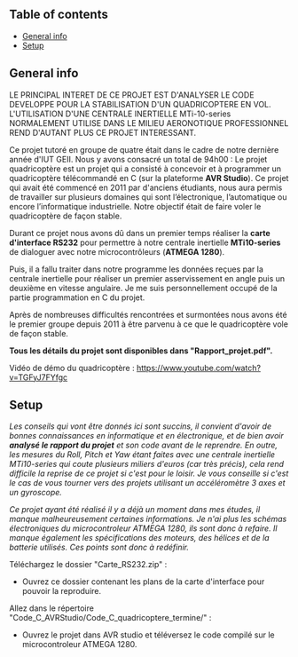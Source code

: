 ## Table of contents
* [General info](#general-info)
* [Setup](#setup)

## General info 

LE PRINCIPAL INTERET DE CE PROJET EST D'ANALYSER LE CODE DEVELOPPE POUR LA STABILISATION D'UN QUADRICOPTERE EN VOL. L'UTILISATION D'UNE CENTRALE INERTIELLE MTi-10-series NORMALEMENT UTILISE DANS LE MILIEU AERONOTIQUE PROFESSIONNEL REND D'AUTANT PLUS CE PROJET INTERESSANT.

Ce projet tutoré en groupe de quatre était dans le cadre de notre dernière année d'IUT GEII. Nous y avons consacré un total de 94h00 :
Le projet quadricoptère est un projet qui a consisté à concevoir et à programmer un quadricoptère télécommandé en C (sur la plateforme __AVR Studio__). Ce projet qui avait été commencé en 2011 par d'anciens étudiants, nous aura permis de travailler sur plusieurs domaines qui sont l’électronique, l’automatique ou encore l’informatique industrielle.
Notre objectif était de faire voler le quadricoptère de façon stable.

Durant ce projet nous avons dû dans un premier temps réaliser la __carte d'interface RS232__ pour permettre à notre centrale inertielle __MTi10-series__ de dialoguer avec notre microcontrôleurs (__ATMEGA 1280__).

Puis, il a fallu traiter dans notre programme les données reçues par la centrale inertielle pour réaliser un premier asservissement en angle puis un deuxième en vitesse angulaire. Je me suis personnellement occupé de la partie programmation en C du projet.

Après de nombreuses difficultés rencontrées et surmontées nous avons été le premier groupe depuis 2011 à être parvenu à ce que le quadricoptère vole de façon stable.

__Tous les détails du projet sont disponibles dans "Rapport_projet.pdf".__

Vidéo de démo du quadricoptère : https://www.youtube.com/watch?v=TGFyJ7FYfgc

	
## Setup

_Les conseils qui vont être donnés ici sont succins, il convient d'avoir de bonnes connaissances en informatique et en électronique, et de bien avoir __analysé le rapport du projet__ et son code avant de le reprendre. En outre, les mesures du Roll, Pitch et Yaw étant faites avec une centrale inertielle MTi10-series qui coute plusieurs miliers d'euros (car très précis), cela rend difficile la reprise de ce projet si c'est pour le loisir. Je vous conseille si c'est le cas de vous tourner vers des projets utilisant un accéléromètre 3 axes et un gyroscope._

_Ce projet ayant été réalisé il y a déjà un moment dans mes études, il manque malheureusement certaines informations. Je n'ai plus les schémas électroniques du microcontroleur ATMEGA 1280, ils sont donc à refaire. Il manque également les spécifications des moteurs, des hélices et de la batterie utilisés. Ces points sont donc à redéfinir._

Téléchargez le dossier "Carte_RS232.zip" :

* Ouvrez ce dossier contenant les plans de la carte d'interface pour pouvoir la reproduire.

Allez dans le répertoire "Code_C_AVRStudio/Code_C_quadricoptere_termine/" :

* Ouvrez le projet dans AVR studio et téléversez le code compilé sur le microcontroleur ATMEGA 1280.
